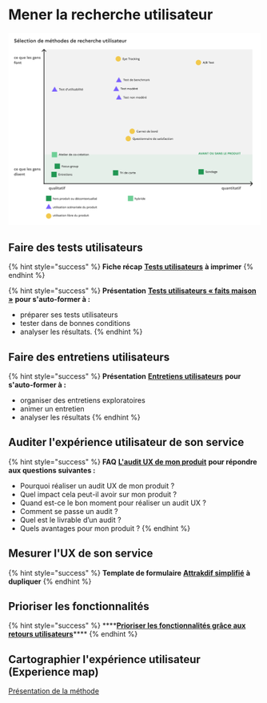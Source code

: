 # Mener la recherche utilisateur

![traduction du sch&#xE9;ma de Nielsen Norman Group](../../../.gitbook/assets/methode_test.png)

## Faire des tests utilisateurs

{% hint style="success" %}
**Fiche récap** [**Tests utilisateurs**](https://docs.google.com/document/d/1NHrwlGVDvzoctdAWmkvXwswWrQi3e7k_diTRks_0Lxo/edit?usp=sharing) **à imprimer**
{% endhint %}

{% hint style="success" %}
**Présentation** [**Tests utilisateurs « faits maison »**](https://docs.google.com/presentation/d/1YWMdMD__ZIEkRBo8UUpI9hVdjTbRhsIGfIF4fPQXbd0/edit?usp=sharing) **pour s'auto-former à :**

* préparer ses tests utilisateurs
* tester dans de bonnes conditions
* analyser les résultats.
{% endhint %}

## Faire des entretiens utilisateurs

{% hint style="success" %}
**Présentation** [**Entretiens utilisateurs**](https://docs.google.com/presentation/d/16XIfoFA5JYSnZZB-eomy22k8RlRo7qXnAakGZ0bpNO0/edit#slide=id.g73cc8a2fd8_0_101) **pour s'auto-former à :**

* organiser des entretiens exploratoires
* animer un entretien
* analyser les résultats
{% endhint %}

## Auditer l'expérience utilisateur de son service

{% hint style="success" %}
**FAQ** [**L'audit UX de mon produit**](https://pad.incubateur.net/s/y80jm9q55) **pour répondre aux questions suivantes :**

* Pourquoi réaliser un audit UX de mon produit ?
* Quel impact cela peut-il avoir sur mon produit ? 
* Quand est-ce le bon moment pour réaliser un audit UX ? 
* Comment se passe un audit ? 
* Quel est le livrable d’un audit ? 
* Quels avantages pour mon produit ?
{% endhint %}

## Mesurer l'UX de son service

{% hint style="success" %}
**Template de formulaire** [**Attrakdif simplifié**](https://docs.google.com/forms/d/1I2PGJa6WA1A8i83h1qEh47aYE71lgY5IjhsFMrKMbi4/edit?usp=sharing) **à dupliquer**
{% endhint %}

## Prioriser les fonctionnalités

{% hint style="success" %}
\*\*\*\*[**Prioriser les fonctionnalités grâce aux retours utilisateurs**](prioriser-les-fonctionnalites-grace-aux-retours-utilisateurs.md)\*\*\*\*
{% endhint %}

## Cartographier l'expérience utilisateur \(Experience map\)

[ Présentation de la méthode](https://docs.google.com/presentation/d/1nYbsL7YR9zo63Qk7Pc1gezXGti3c45FMwxFe5J9U_YY/edit?usp=sharing)

